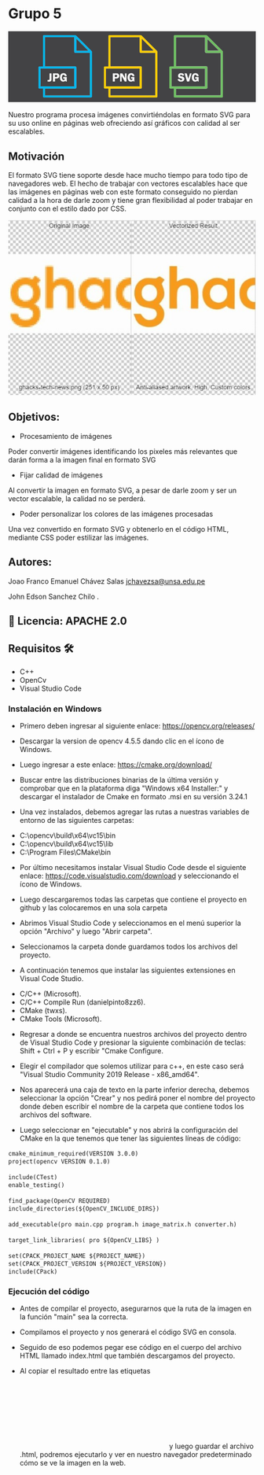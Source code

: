 # Grupo 5
![image](svg.jpg)

Nuestro programa procesa imágenes convirtiéndolas en formato SVG para su uso online en páginas web ofreciendo así gráficos con calidad al ser escalables.

## Motivación

El formato SVG tiene soporte desde hace mucho tiempo para todo tipo de navegadores web. El hecho de trabajar con vectores escalables hace que las imágenes en páginas web con este formato conseguido no pierdan calidad a la hora de darle zoom y tiene gran flexibilidad al poder trabajar en conjunto con el estilo dado por CSS.
  
![image](convertir.jpg) 

## Objetivos:
  * Procesamiento de imágenes
  
  Poder convertir imágenes identificando los pixeles más relevantes que darán forma a la imagen final en formato SVG
  
  * Fijar calidad de imágenes

  Al convertir la imagen en formato SVG, a pesar de darle zoom y ser un vector escalable, la calidad no se perderá.

  * Poder personalizar los colores de las imágenes procesadas

  Una vez convertido en formato SVG y obtenerlo en el código HTML, mediante CSS poder estilizar las imágenes.

## Autores: 
  
  Joao Franco Emanuel Chávez Salas jchavezsa@unsa.edu.pe
  
  John Edson Sanchez Chilo 
.
## 🔧 Licencia: APACHE  2.0 

## Requisitos 🛠️
  * C++ 
  * OpenCv 
  * Visual Studio Code

### Instalación en Windows

+ Primero deben ingresar al siguiente enlace: https://opencv.org/releases/

+ Descargar la version de opencv 4.5.5 dando clic en el ícono de Windows.
  
+ Luego ingresar a este enlace: https://cmake.org/download/

+ Buscar entre las distribuciones binarias de la última versión y comprobar que en la plataforma diga "Windows x64 Installer:" y descargar el instalador de Cmake en formato .msi en su versión 3.24.1

+ Una vez instalados, debemos agregar las rutas a nuestras variables de entorno de las siguientes carpetas:

* C:\opencv\build\x64\vc15\bin
* C:\opencv\build\x64\vc15\lib
* C:\Program Files\CMake\bin

+ Por último necesitamos instalar Visual Studio Code desde el siguiente enlace: https://code.visualstudio.com/download y seleccionando el ícono de Windows.

+ Luego descargaremos todas las carpetas que contiene el proyecto en github y las colocaremos en una sola carpeta

+ Abrimos Visual Studio Code y seleccionamos en el menú superior la opción "Archivo" y luego "Abrir carpeta".

+ Seleccionamos la carpeta donde guardamos todos los archivos del proyecto.

+ A continuación tenemos que instalar las siguientes extensiones en Visual Code Studio.

* C/C++ (Microsoft).
* C/C++ Compile Run (danielpinto8zz6).
* CMake (twxs).
* CMake Tools (Microsoft).

+ Regresar a donde se encuentra nuestros archivos del proyecto dentro de Visual Studio Code y presionar la siguiente combinación de teclas: Shift + Ctrl + P y escribir "Cmake Configure.

+ Elegir el compilador que solemos utilizar para c++, en este caso será "Visual Studio Community 2019 Release - x86_amd64".

+ Nos aparecerá una caja de texto en la parte inferior derecha, debemos seleccionar la opción "Crear" y nos pedirá poner el nombre del proyecto donde deben escribir el nombre de la carpeta que contiene todos los archivos del software.

+ Luego seleccionar en "ejecutable" y nos abrirá la configuración del CMake en la que tenemos que tener las siguientes líneas de código:

```
cmake_minimum_required(VERSION 3.0.0)
project(opencv VERSION 0.1.0)

include(CTest)
enable_testing()

find_package(OpenCV REQUIRED)
include_directories(${OpenCV_INCLUDE_DIRS})

add_executable(pro main.cpp program.h image_matrix.h converter.h)

target_link_libraries( pro ${OpenCV_LIBS} )

set(CPACK_PROJECT_NAME ${PROJECT_NAME})
set(CPACK_PROJECT_VERSION ${PROJECT_VERSION})
include(CPack)
```


### Ejecución del código

+ Antes de compilar el proyecto, asegurarnos que la ruta de la imagen en la función "main" sea la correcta.

+ Compilamos el proyecto y nos generará el código SVG en consola.

+ Seguido de eso podemos pegar ese código en el cuerpo del archivo HTML llamado index.html que también descargamos del proyecto.

+ Al copiar el resultado entre las etiquetas <svg></svg> y luego guardar el archivo .html, podremos ejecutarlo y ver en nuestro navegador predeterminado cómo se ve la imagen en la web. 
